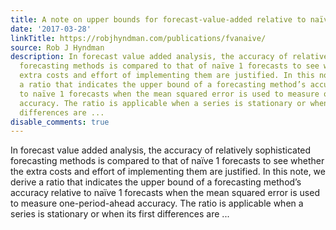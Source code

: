 ```yaml
---
title: A note on upper bounds for forecast-value-added relative to naïve forecasts
date: '2017-03-28'
linkTitle: https://robjhyndman.com/publications/fvanaive/
source: Rob J Hyndman
description: In forecast value added analysis, the accuracy of relatively sophisticated
  forecasting methods is compared to that of naïve 1 forecasts to see whether the
  extra costs and effort of implementing them are justified. In this note, we derive
  a ratio that indicates the upper bound of a forecasting method’s accuracy relative
  to naïve 1 forecasts when the mean squared error is used to measure one-period-ahead
  accuracy. The ratio is applicable when a series is stationary or when its first
  differences are ...
disable_comments: true
---
```

In forecast value added analysis, the accuracy of relatively sophisticated forecasting methods is compared to that of naïve 1 forecasts to see whether the extra costs and effort of implementing them are justified. In this note, we derive a ratio that indicates the upper bound of a forecasting method’s accuracy relative to naïve 1 forecasts when the mean squared error is used to measure one-period-ahead accuracy. The ratio is applicable when a series is stationary or when its first differences are ...
